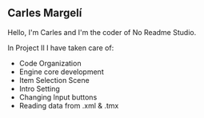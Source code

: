 ## Carles Margelí

Hello, I'm Carles and I'm the coder of No Readme Studio.

In Project II I have taken care of: 

  - Code Organization
  - Engine core development
  - Item Selection Scene
  - Intro Setting
  - Changing Input buttons
  - Reading data from .xml & .tmx


